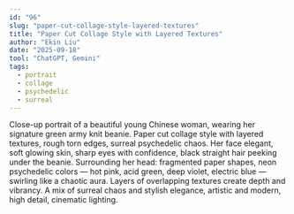 ```yaml
---
id: "96"
slug: "paper-cut-collage-style-layered-textures"
title: "Paper Cut Collage Style with Layered Textures"
author: "Ekin Liu"
date: "2025-09-18"
tool: "ChatGPT, Gemini"
tags:
  - portrait
  - collage
  - psychedelic
  - surreal
---
```

Close-up portrait of a beautiful young Chinese woman, wearing her signature green army knit beanie. Paper cut collage style with layered textures, rough torn edges, surreal psychedelic chaos. Her face elegant, soft glowing skin, sharp eyes with confidence, black straight hair peeking under the beanie. Surrounding her head: fragmented paper shapes, neon psychedelic colors — hot pink, acid green, deep violet, electric blue — swirling like a chaotic aura. Layers of overlapping textures create depth and vibrancy. A mix of surreal chaos and stylish elegance, artistic and modern, high detail, cinematic lighting.
